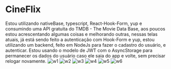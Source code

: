 # CineFlix 
Estou utilizando nativeBase, typescript, React-Hook-Form, yup e consumindo uma API gratuita do TMDB - The Movie Data Base, 
aos poucos estou acrescentando algumas coisas e melhorando outras, nessas telas atuais, já está sendo feito a autenticação com Hook-Form e yup, estou utilizando um backend, feito em NodeJs para fazer o cadastro do usuário, e autenticar.
Estou usando o modelo de JWT com o AsyncStorage para permanecer os dados do usuário caso ele saia do app e volte, sem precisar relogar novamente.
![w1](https://github.com/luizzfranca/CineFlix/assets/70065768/c7a21911-2511-4159-8ba6-5cd9345a95ce)
![w2](https://github.com/luizzfranca/CineFlix/assets/70065768/c6815cf7-1e35-49eb-b3ae-9e5b7989abec)
![w3](https://github.com/luizzfranca/CineFlix/assets/70065768/b6abe072-2894-4316-94dd-fd4c67ca848e)
![w4](https://github.com/luizzfranca/CineFlix/assets/70065768/bee6803d-99e8-4642-bc59-0e0379bb8092)
![w5](https://github.com/luizzfranca/CineFlix/assets/70065768/83cdd1fb-41cd-45ce-8ff6-306919ba932f)
![w6](https://github.com/luizzfranca/CineFlix/assets/70065768/d8c23099-f9c7-4c50-bf9f-5f7a2aaa3a69)

